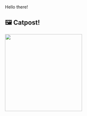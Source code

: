 Hello there!



## 🖼️ Catpost!

<sub>
    <img src="https://cdn2.thecatapi.com/images/9uk.jpg" height="256">
</sub>

